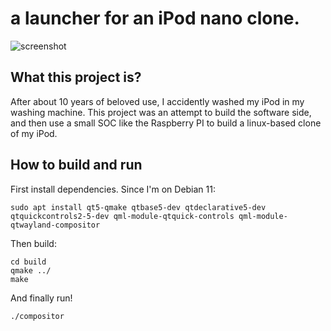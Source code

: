 # a launcher for an iPod nano clone.

![screenshot](recording.gif)

## What this project is?

After about 10 years of beloved use, I accidently washed my iPod in my washing machine. This project was an attempt to build the software side, and then use a small SOC like the Raspberry PI to build a linux-based clone of my iPod.

## How to build and run

First install dependencies. Since I'm on Debian 11:

```
sudo apt install qt5-qmake qtbase5-dev qtdeclarative5-dev qtquickcontrols2-5-dev qml-module-qtquick-controls qml-module-qtwayland-compositor
```

Then build:

```
cd build
qmake ../
make
```

And finally run!

```
./compositor
```
